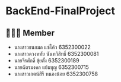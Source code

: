 # BackEnd-FinalProject
<h2> 👨🏻‍💻 Member </h2>

- นางสาวธนกมล แซ่โค้ว	6352300022
- นางสาวดวงหทัย นันทวิสิทธิ์ 6352300081
- นายจีรศักดิ์ ขุ้ยตั้ง	6352300189
- นายฉัตรมงคล แย้มบุญ	6352300715
- นางสาวเกตน์สิรี หนองน้อย 6352300758​


